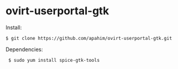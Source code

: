 ovirt-userportal-gtk
====================

Install:
~~~
$ git clone https://github.com/apahim/ovirt-userportal-gtk.git
~~~

Dependencies:
~~~
 $ sudo yum install spice-gtk-tools
~~~
